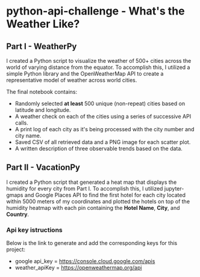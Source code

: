 # python-api-challenge - What's the Weather Like?

## Part I - WeatherPy

I created a Python script to visualize the weather of 500+ cities across the world of varying distance from the equator. To accomplish this,  I utilized a simple Python library and  the OpenWeatherMap API to create a representative model of weather across world cities.

The final notebook contains:

* Randomly selected **at least** 500 unique (non-repeat) cities based on latitude and longitude.
* A weather check on each of the cities using a series of successive API calls.
* A print log of each city as it's being processed with the city number and city name.
* Saved CSV of all retrieved data and a PNG image for each scatter plot.
* A written description of three observable trends based on the data.

## Part II - VacationPy

I created a Python script that generated a heat map that displays the humidity for every city from Part I.  To accomplish this,  I utilized  jupyter-gmaps and Google Places API to find the first hotel for each city located within 5000 meters of my coordinates and plotted the hotels on top of the humidity heatmap with each pin containing the **Hotel Name**, **City**, and **Country**.

### Api key istructions

Below is the link to generate and add the corresponding keys for this project:

* google api_key = https://console.cloud.google.com/apis
* weather_apiKey = https://openweathermap.org/api
